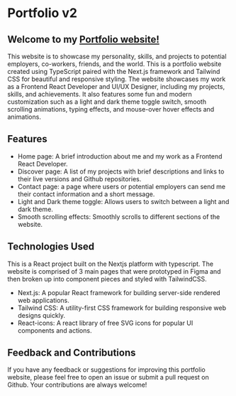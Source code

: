 # Portfolio v2

## Welcome to my [Portfolio website!](https://benjamingoddard.me)

This website is to showcase my personality, skills, and projects to potential employers, co-workers, friends, and the world.
This is a portfolio website created using TypeScript paired with the Next.js framework and Tailwind CSS for beautiful and responsive styling. The website showcases my work as a Frontend React Developer and UI/UX Designer, including my projects, skills, and achievements. It also features some fun and modern customization such as a light and dark theme toggle switch, smooth scrolling animations, typing effects, and mouse-over hover effects and animations.

## Features
* Home page: A brief introduction about me and my work as a Frontend React Developer.
* Discover page: A list of my projects with brief descriptions and links to their live versions and Github repositories.
* Contact page: a page where users or potential employers can send me their contact information and a short message.
* Light and Dark theme toggle: Allows users to switch between a light and dark theme.
* Smooth scrolling effects: Smoothly scrolls to different sections of the website.

## Technologies Used
This is a React project built on the Nextjs platform with typescript. The website is comprised of 3 main pages that were prototyped in Figma and then broken up into component pieces and styled with TailwindCSS.
* Next.js: A popular React framework for building server-side rendered web applications.
* Tailwind CSS: A utility-first CSS framework for building responsive web designs quickly.
* React-icons: A react library of free SVG icons for popular UI components and actions.

## Feedback and Contributions
If you have any feedback or suggestions for improving this portfolio website, please feel free to open an issue or submit a pull request on Github. Your contributions are always welcome!
